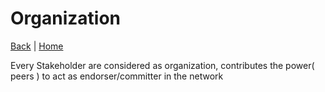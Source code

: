 # Organization

[Back](./README.md)  |  [Home](/README.md)

  Every Stakeholder are considered as organization, contributes the power( peers ) to act as endorser/committer in the network
  